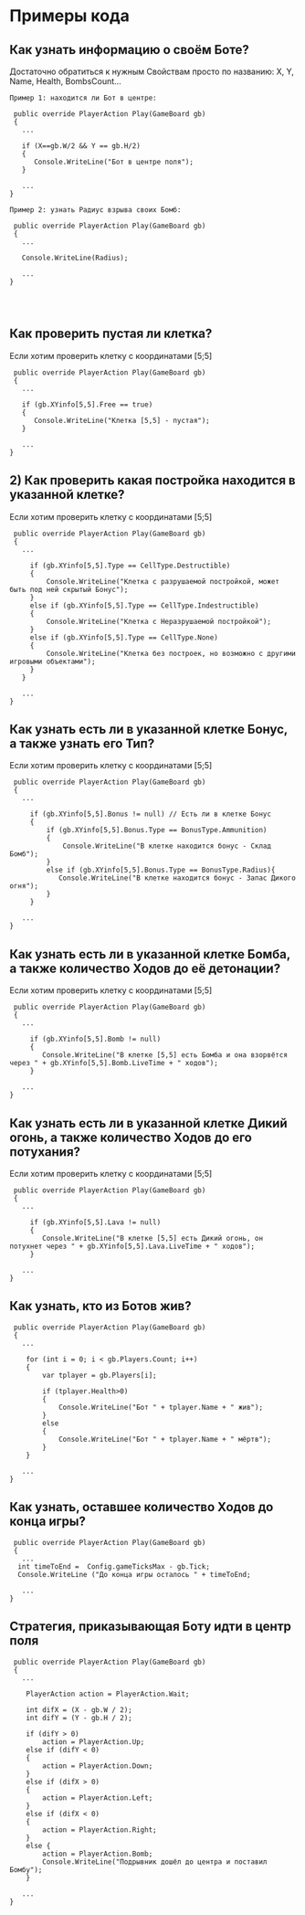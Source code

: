 
# Примеры кода

## Как узнать информацию о своём Боте?

Достаточно обратиться к нужным Свойствам просто по названию:
X, Y, Name, Health, BombsCount...
```
Пример 1: находится ли Бот в центре:

 public override PlayerAction Play(GameBoard gb)
 {
   ...

   if (X==gb.W/2 && Y == gb.H/2)
   {
      Console.WriteLine("Бот в центре поля");
   }
   
   ...
}

Пример 2: узнать Радиус взрыва своих Бомб:

 public override PlayerAction Play(GameBoard gb)
 {
   ...

   Console.WriteLine(Radius);
   
   ...
}




```


## Как проверить пустая ли клетка?
Если хотим проверить клетку с координатами [5;5]
```
 public override PlayerAction Play(GameBoard gb)
 {
   ...

   if (gb.XYinfo[5,5].Free == true)
   {
      Console.WriteLine("Клетка [5,5] - пустая");
   }
   
   ...
}
```


## 2) Как проверить какая постройка находится в указанной клетке?
Если хотим проверить клетку с координатами [5;5]

```
 public override PlayerAction Play(GameBoard gb)
 {
   ...
 
     if (gb.XYinfo[5,5].Type == CellType.Destructible)
     {
         Console.WriteLine("Клетка с разрушаемой постройкой, может быть под ней скрытый Бонус");
     }
     else if (gb.XYinfo[5,5].Type == CellType.Indestructible)
     {
         Console.WriteLine("Клетка с Неразрушаемой постройкой");
     }
     else if (gb.XYinfo[5,5].Type == CellType.None)
     {
         Console.WriteLine("Клетка без построек, но возможно с другими игровыми объектами");
     }
   }  
   
   ...
}
```


## Как узнать есть ли в указанной клетке Бонус, а также узнать его Тип?
Если хотим проверить клетку с координатами [5;5]

```
 public override PlayerAction Play(GameBoard gb)
 {
   ...
 
     if (gb.XYinfo[5,5].Bonus != null) // Есть ли в клетке Бонус
     {
         if (gb.XYinfo[5,5].Bonus.Type == BonusType.Ammunition)
         {
             Console.WriteLine("В клетке находится бонус - Склад Бомб");
         }
         else if (gb.XYinfo[5,5].Bonus.Type == BonusType.Radius){
            Console.WriteLine("В клетке находится бонус - Запас Дикого огня");
         }         
     }  
   
   ...
}
```


## Как узнать есть ли в указанной клетке Бомба, а также количество Ходов до её детонации?
Если хотим проверить клетку с координатами [5;5]

```
 public override PlayerAction Play(GameBoard gb)
 {
   ...
 
     if (gb.XYinfo[5,5].Bomb != null) 
     {     
        Console.WriteLine("В клетке [5,5] есть Бомба и она взорвётся через " + gb.XYinfo[5,5].Bomb.LiveTime + " ходов");
     }  
   
   ...
}
```

## Как узнать есть ли в указанной клетке Дикий огонь, а также количество Ходов до его потухания?
Если хотим проверить клетку с координатами [5;5]

```
 public override PlayerAction Play(GameBoard gb)
 {
   ...
 
     if (gb.XYinfo[5,5].Lava != null) 
     {     
        Console.WriteLine("В клетке [5,5] есть Дикий огонь, он потухнет через " + gb.XYinfo[5,5].Lava.LiveTime + " ходов");
     }  
   
   ...
}
```


## Как узнать, кто из Ботов жив?

```
 public override PlayerAction Play(GameBoard gb)
 {
   ...
 
    for (int i = 0; i < gb.Players.Count; i++)
    {
        var tplayer = gb.Players[i];

        if (tplayer.Health>0)
        {
            Console.WriteLine("Бот " + tplayer.Name + " жив");
        }
        else
        {
            Console.WriteLine("Бот " + tplayer.Name + " мёртв");
        }
    }
   
   ...
}
```

## Как узнать, оставшее количество Ходов до конца игры?

```
 public override PlayerAction Play(GameBoard gb)
 {
   ...
  int timeToEnd =  Config.gameTicksMax - gb.Tick;
  Console.WriteLine ("До конца игры осталось " + timeToEnd;
   
   ...
}
```


## Стратегия, приказывающая Боту идти в центр поля

```
 public override PlayerAction Play(GameBoard gb)
 {
   ...
 
    PlayerAction action = PlayerAction.Wait;

    int difX = (X - gb.W / 2);
    int difY = (Y - gb.H / 2);

    if (difY > 0)
        action = PlayerAction.Up;
    else if (difY < 0)
    {
        action = PlayerAction.Down;
    }
    else if (difX > 0)
    {
        action = PlayerAction.Left;
    }
    else if (difX < 0)
    {
        action = PlayerAction.Right;
    }
    else {
        action = PlayerAction.Bomb;
        Console.WriteLine("Подрывник дошёл до центра и поставил Бомбу");
    }
   
   ...
}
